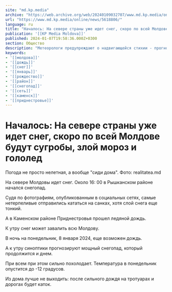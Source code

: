 ```yaml
---
site: "md.kp.media"
archive: "https://web.archive.org/web/20240109032707/www.md.kp.media/online/news/5618806/"
url: "https://www.md.kp.media/online/news/5618806/"
language: ru
title: "Началось: На севере страны уже идет снег, скоро по всей Молдове будут сугробы, злой мороз и гололед"
publication: '[[KP Media Moldova]]'
published: 2024-01-07T19:58:36.000Z+0300
section: Общество
description: "Метеорологи предупреждают о надвигающейся стихии - прогноз погоды в Молдове на ближайшие сутки 8 января 2024"
keywords:
- '[[молдова]]'
- '[[дождь]]'
- '[[снег]]'
- '[[январь]]'
- '[[рождество]]'
- '[[район]]'
- '[[снегопад]]'
- '[[сеть]]'
- '[[каменск]]'
- '[[приднестровье]]'
---
```


# Началось: На севере страны уже идет снег, скоро по всей Молдове будут сугробы, злой мороз и гололед

Погода не просто нелетная, а вообще "сиди дома". Фото: realitatea.md

На севере Молдовы идет снег. Около 16: 00 в Рышканском районе начался снегопад.

Судя по фотографиям, опубликованным в социальных сетях, самые нетерпеливые отправились кататься на санках, хотя слой снега еще тонкий.

А в Каменском районе Приднестровья прошел ледяной дождь.

К утру снег может завалить всю Молдову.

В ночь на понедельник, 8 января 2024, еще возможен дождь.

А к утру синоптики прогнозируют мощный снегопад, который продолжится и днем.

При всем при этом сильно похолодает. Температура в понедельник опустится до -12 градусов.

Из дома лучше не выходить: после сильного дождя на тротуарах и дорогах будет каток.